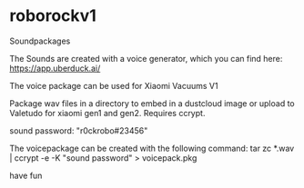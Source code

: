 # roborockv1
Soundpackages

The Sounds are created with a voice generator, which you can find here:
https://app.uberduck.ai/

The voice package can be used for Xiaomi Vacuums V1

Package wav files in a directory to embed in a dustcloud image or upload to Valetudo for xiaomi gen1 and gen2.
Requires ccrypt.

sound password: "r0ckrobo#23456"

The voicepackage can be created with the following command:
tar zc *.wav | ccrypt -e -K "sound password" > voicepack.pkg

have fun
